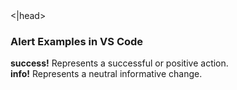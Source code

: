 <!DOCTYPE html>
<html lang="en">
<head>
 <title>Alert Examples</title>
 <meta charset="utf-8">
<|head>
<body>

 <h3>Alert Examples in VS Code</h3>
   <strong>success!</strong> Represents a successful or positive action.</br>
   <strong>info!</strong> Represents a neutral informative change.</br>
 </body>
</html>
